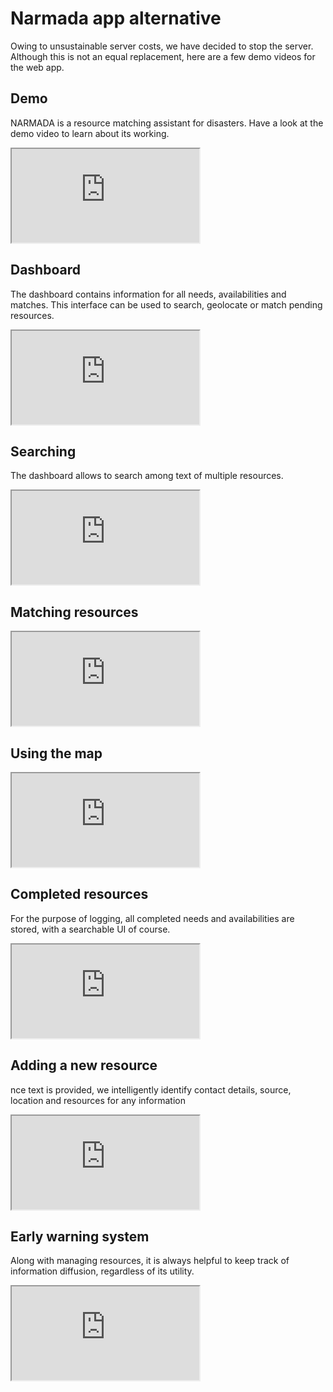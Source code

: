 # Narmada app alternative

Owing to unsustainable server costs, we have decided to stop the server. Although this is not an equal replacement, here are a few demo videos for the web app.

## Demo

NARMADA is a resource matching assistant for disasters. Have a look at the demo video to learn about its working.
<iframe src="https://drive.google.com/file/d/1tqkYUnzxYonJhkkycuEfcqtXOw9Fvqz3/preview"></iframe>

## Dashboard
The dashboard contains information for all needs, availabilities and matches. This interface can  be used to search, geolocate or match pending resources.
<iframe src="https://drive.google.com/file/d/1JjWfDkWe7Vj3UPlKBPfvcg1Ql0-5eaS7/preview"></iframe>

## Searching
The dashboard allows to search among text of multiple resources.</p>
<iframe src="https://drive.google.com/file/d/11dLvhhAoTm_Pwluj3VRx5LbI_iwdrOhj/preview"></iframe>

## Matching resources
<iframe src="https://drive.google.com/file/d/1gr6P9a-hQ4Ks5A6xo3MCArn-yrCAnZ8f/preview"></iframe>

## Using the map
<iframe src="https://drive.google.com/file/d/1O7pYBZFyeqoWcbvRjY_8hfWEq8rlEO19/preview"></iframe>

## Completed resources
For the purpose of logging, all completed needs and availabilities are stored, with a searchable UI of course.
<iframe src="https://drive.google.com/file/d/1ASBGkFaeQW_-fil657nL-nS45OSZVXui/preview"></iframe>

## Adding a new resource
nce text is provided, we intelligently identify contact details, source, location and resources for any information
<iframe src="https://drive.google.com/file/d/1Qo61N1UvSShAb5WF2wd3oBpHpOVN9OOe/preview"></iframe>

## Early warning system
Along with managing resources, it is always helpful to keep track of information diffusion, regardless of its utility.</p>
<iframe src="https://drive.google.com/file/d/1zV1g9gxcX7McPN4h2gJhPssRN2uaEOhE/preview"></iframe>